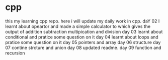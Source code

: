# cpp
this my learning cpp repo. here i will update my daily work in cpp.
daY 02 
I learnt about opeartor and made a simple calculator to which gives the output of addition subtraction multipication and division
day 03
learnt about conditional and pratice some question on it
day 04
learnt about loops and pratice some question on it
day 05 
pointers and array
day 06
structure
day 07 
contine strcture and union
day 08 
updated readme.
day 09 
function and recursion

